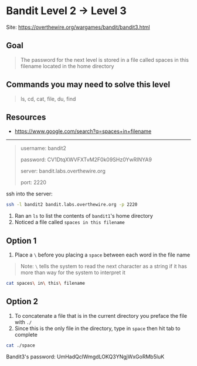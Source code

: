 # Bandit Level 2 → Level 3

Site: https://overthewire.org/wargames/bandit/bandit3.html
## Goal
> The password for the next level is stored in a file called spaces in this filename located in the home directory

## Commands you may need to solve this level
> ls, cd, cat, file, du, find

## Resources
* https://www.google.com/search?q=spaces+in+filename
-----------------

> username: bandit2
>
> password: CV1DtqXWVFXTvM2F0k09SHz0YwRINYA9
>
> server: bandit.labs.overthewire.org
>
> port: 2220

ssh into the server:
```bash
ssh -l bandit2 bandit.labs.overthewire.org -p 2220
```

1. Ran an `ls` to list the contents of `bandit1`'s home directory
2. Noticed a file called `spaces in this filename`
## Option 1
1. Place a `\` before you placing a `space` between each word in the file name
> Note:
> `\` tells the system to read the next character as a string if it has more than way for the system to interpret it
```bash
cat spaces\ in\ this\ filename
```
## Option 2
1. To concatenate a file that is in the current directory you preface the file with `./`
2. Since this is the only file in the directory, type in `space` then hit tab to complete
```bash
cat ./space
```

Bandit3's password: UmHadQclWmgdLOKQ3YNgjWxGoRMb5luK
